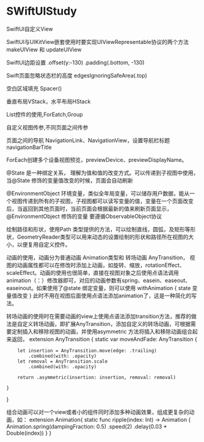 # SWiftUIStudy
SwiftUI自定义View

SwiftUI与UIKitView嵌套使用时要实现UIViewRepresentable协议的两个方法makeUIView 和 updateUIView

SwiftUI边距设置 .offset(y:-130) .padding(.bottom, -130)

Swift页面忽略状态栏的高度 edgesIgnoringSafeArea(.top)

空白区域填充  Spacer()

垂直布局VStack，水平布局HStack

List控件的使用,ForEatch,Group

自定义视图传参,不同页面之间传参 

页面之间的导航 NavigationLink、NavigationView，设置导航栏标题 navigationBarTitle

ForEach创建多个设备视图预览，previewDevice、previewDisplayName。

@State 是一种绑定关系， 理解为值和值的改变方式。可以传递到子视图中使用，当@State 修饰的变量值改变的时候，页面会自动刷新

@EnvironmentObject 环境变量，类似全年局变量，可以储存用户数据，能从一个视图传递到所有的子视图，子视图都可以读写变量的值，变量在一个页面改变后，当返回到其他页面时，当前页面会根据最新的值来刷新页面显示， @EnvironmentObject 修饰的变量 要遵循ObservableObject协议 

绘制路径和形状，使用Path 类型提供的方法，可以绘制直线，圆弧，及矩形等形状，GeometryReader类型可以用来动态的设置绘制的形状和路径所在视图的大小，以便复用自定义控件。

动画的使用，动画分为普通动画 Animation类型和 转场动画 AnyTransition，
视图的动画属性都可以在修改时添加上动画，如旋转、缩放，rotationEffect、scaleEffect。动画的使用也很简单，直接在视图对象之后使用点语法调用animation（：）修改器即可，对应的动画参数有spring、easein、easeout、easeinout。如果使用了@state 绑定变量，则可以使用 withAnimation { state 变量值改变 } 此时不用在视图后面使用点语法添加animation了，这是一种简化的写法。

转场动画的使用时在需要动画的view上使用点语法添加transition方法，推荐的做法是自定义转场动画，即扩展AnyTransition，添加自定义的转场动画，可根据需要定制插入和移除视图的动画，并使用asymmetric 方法将插入和移除动画组合起来返回，
extension AnyTransition {
    static var moveAndFade: AnyTransition {
        
        let insertion = AnyTransition.move(edge: .trailing)
            .combined(with: .opacity)
        let removal = AnyTransition.scale
            .combined(with: .opacity)
        
        return .asymmetric(insertion: insertion, removal: removal)
        
    }
}


组合动画可以对一个view或者小的组件同时添加多种动画效果，组成更复杂的动画，如：
extension Animation{
    static func ripple(index: Int) -> Animation {
        Animation.spring(dampingFraction: 0.5)
        .speed(2)
            .delay(0.03 * Double(index))
    }
}





